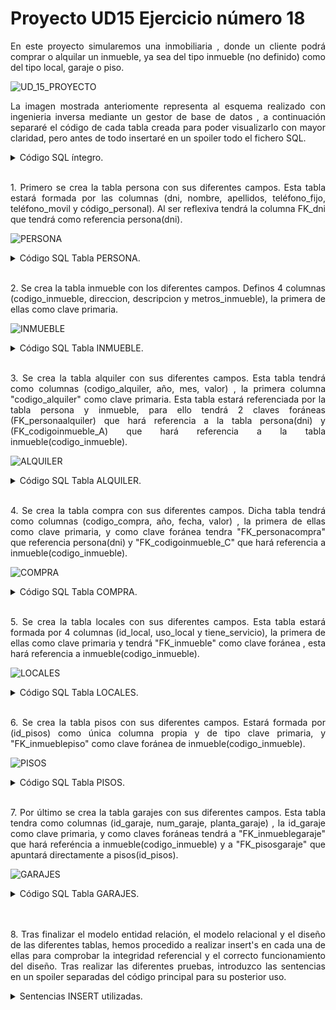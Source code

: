 <h1>Proyecto UD15 Ejercicio número 18</h1>

<p align="justify"> En este proyecto simularemos una inmobiliaria , donde un cliente podrá comprar o alquilar un inmueble, ya sea del tipo inmueble (no definido) como del tipo local, garaje o piso. </p>

![UD_15_PROYECTO](https://user-images.githubusercontent.com/103035621/165376459-91d218d2-4da3-4cbf-a825-843322560e7b.PNG)


<p align="justify">La imagen mostrada anteriomente representa al esquema realizado con ingenieria inversa mediante un gestor de base de datos , a continuación separaré el código de cada tabla creada para poder visualizarlo con mayor claridad, pero antes de todo insertaré en un spoiler todo el fichero SQL.
</p>

<details>
  <summary>Código SQL íntegro.</summary>
<br>
<p align="justify">Este código corresponde al ficherl SQL íntegro , este fichero esta compuesto por sentencias de creación de tablas y también sentencias insert' para comprobar su funcionamiento. Como se puede observar hay comentarios en la zona de los insert's, esos comentarios están ahí para no ejecutar las líneas que pueden producir error por integridad referencial, pertenecen ahí para demostrar su funcionamiento.</p>
  
  ```sql
DROP DATABASE UD14_EJERCICIO_18;
CREATE DATABASE UD14_EJERCICIO_18;
USE UD14_EJERCICIO_18;

CREATE TABLE UD14_EJERCICIO_18.persona
(
	dni VARCHAR (10)PRIMARY KEY, 
	FK_dni VARCHAR(10),
	CONSTRAINT FK_dni FOREIGN KEY (FK_dni) REFERENCES persona(dni) ON DELETE 	CASCADE ON UPDATE CASCADE, 
	nombre VARCHAR (20)NOT NULL, 
	apellidos VARCHAR (20)NOT NULL, 
	teléfono_fijo INT NOT NULL,
	teléfono_movil INT NOT NULL UNIQUE, 
	codigo_personal INT NOT NULL UNIQUE AUTO_INCREMENT
);

CREATE TABLE inmueble 
(
	codigo_inmueble INT AUTO_INCREMENT PRIMARY KEY,
	direccion VARCHAR(40)NOT NULL,
	descripcion VARCHAR(100) NOT NULL,
	metros_inmueble FLOAT NOT NULL
);

CREATE TABLE alquiler 
(
	codigo_alquiler INT AUTO_INCREMENT PRIMARY KEY,
	año INT NOT NULL,
	mes INT NOT NULL,
	valor FLOAT(10,4) NOT NULL,
	FK_personaalquiler VARCHAR(20),
    FK_codigoinmueble_A INT,
	CONSTRAINT FK_personaalquiler FOREIGN KEY (FK_personaalquiler) REFERENCES persona(dni) 
    ON 	DELETE CASCADE ON UPDATE CASCADE,
    CONSTRAINT FK_codigoinmueble_A FOREIGN KEY (FK_codigoinmueble_A) REFERENCES inmueble(codigo_inmueble) 
    ON 	DELETE CASCADE ON UPDATE CASCADE
);

CREATE TABLE compra 
(
	codigo_compra INT AUTO_INCREMENT PRIMARY KEY,
	año INT NOT NULL,
	fecha DATE NOT NULL,
	valor FLOAT(10,4) NOT NULL,
	FK_personacompra VARCHAR(20),
    FK_codigoinmueble_C INT,
	CONSTRAINT FK_personacompra FOREIGN KEY (FK_personacompra) REFERENCES persona(dni) 
    ON 	DELETE CASCADE ON UPDATE CASCADE,
	CONSTRAINT FK_codigoinmueble_C FOREIGN KEY (FK_codigoinmueble_C) REFERENCES inmueble(codigo_inmueble) 
    ON 	DELETE CASCADE ON UPDATE CASCADE
);

CREATE TABLE locales
(
	id_local INT AUTO_INCREMENT PRIMARY KEY,
	uso_local VARCHAR(30)NOT NULL,
	tiene_servicio VARCHAR(30) NOT NULL,
	FK_inmueble INT, 
	CONSTRAINT FK_inmueble FOREIGN KEY (FK_inmueble) REFERENCES 	inmueble(codigo_inmueble) 
    ON 	DELETE CASCADE ON UPDATE CASCADE
);

CREATE TABLE pisos (
	id_pisos INT AUTO_INCREMENT PRIMARY KEY,
	FK_inmueblepiso INT,
	CONSTRAINT FK_inmueblepiso FOREIGN KEY (FK_inmueblepiso) REFERENCES 	inmueble(codigo_inmueble) 
    ON 	DELETE CASCADE ON UPDATE CASCADE
	);

CREATE TABLE garajes (
	id_garaje INT AUTO_INCREMENT PRIMARY KEY,
	num_garaje INT NOT NULL,
	planta_garaje INT NOT NULL,
	FK_inmueblegaraje INT,
	FK_pisosgaraje INT,
	CONSTRAINT FK_inmueblegaraje FOREIGN KEY (FK_inmueblegaraje) REFERENCES 	inmueble(codigo_inmueble) 
    ON 	DELETE CASCADE ON UPDATE CASCADE,
	CONSTRAINT FK_pisosgaraje FOREIGN KEY (FK_pisosgaraje) REFERENCES pisos(id_pisos) 
    ON 	DELETE CASCADE ON UPDATE CASCADE
	);

/* INSERT EN LA TABLA PERSONA Y SELECT * FROM PERSONA */
/*====================================================*/
INSERT INTO persona (dni, nombre, apellidos, teléfono_fijo, teléfono_movil) VALUES ('4800000X' ,'OCTAVIO', 'BV' , 977000000, 6000000);
INSERT INTO persona (dni, nombre, apellidos, teléfono_fijo, teléfono_movil) VALUES ('3802551S' ,'URI', 'LOPEZ' , 94646446, 5000000);
INSERT INTO persona (dni, FK_dni, nombre, apellidos, teléfono_fijo, teléfono_movil) VALUES ('5698494X', '3802551S' ,'DAVID', 'DAVIDUBI' , 677000000, 4000000);
INSERT INTO persona (dni, FK_dni, nombre, apellidos, teléfono_fijo, teléfono_movil) VALUES ('1449849X', '3802551S' ,'JOSE', 'APELLIDO' , 35984884, 15656616);
INSERT INTO persona (dni, FK_dni, nombre, apellidos, teléfono_fijo, teléfono_movil) VALUES ('5425561Z', '3802551S' ,'PEPE', 'BOÑIGAS' , 55884481, 59984149);
/* SELECCIONAR TODO DE LA TABLA PERSONA */
SELECT * FROM persona ORDER BY codigo_personal;

/* INSERT EN LA TABLA INMUEBLE Y SELECT * FROM INMUEBLE */
/*====================================================*/
INSERT INTO inmueble (direccion, descripcion, metros_inmueble) VALUES ('C/San Jose pepinero nº 10' , 'casa rustica', 120);
INSERT INTO inmueble (direccion, descripcion, metros_inmueble) VALUES ('C/Pepapig' , 'piso ocupado', 88);
INSERT INTO inmueble (direccion, descripcion, metros_inmueble) VALUES ('C/Cocacola' , 'terreno', 300);
INSERT INTO inmueble (direccion, descripcion, metros_inmueble) VALUES ('C/Calsot' , 'casa', 50);
SELECT * FROM inmueble;

/* INSERTAR VALORES EN LA TABLA COMPRA */
/*====================================================*/
INSERT INTO compra (año, fecha, valor, FK_personacompra, FK_codigoinmueble_C) VALUES (2023, '2018/12/01', 128000, '5698494X',1);
INSERT INTO compra (año, fecha, valor, FK_personacompra, FK_codigoinmueble_C) VALUES (2020, '2020/11/15', 220000, '1449849X',2);
INSERT INTO compra (año, fecha, valor, FK_personacompra, FK_codigoinmueble_C) VALUES (2006, '2006/08/13', 68000, '3802551S',3);
INSERT INTO compra (año, fecha, valor, FK_personacompra, FK_codigoinmueble_C) VALUES (1998, '1998/03/22', 87000, '5698494X',4);
/* COMO EL DNI NO EXISTE EN LA CLASE REFERENCIADA , DA ERROR Y NO SE INSERTA EN LA TABLA */
	-- INSERT INTO compra (año, fecha, valor, FK_personacompra, FK_codigoinmueble_C) VALUES (2016, '2016/01/15', 256000, '0000000X');
	-- INSERT INTO compra (año, fecha, valor, FK_personacompra, FK_codigoinmueble_C) VALUES (2014, '2014/04/26', 78000, '1111111A');
/* COMO NO EXISTE NINGÚN INMUEBLE CON EL CÓDIGO 5 , DARÁ ERROR */
	-- INSERT INTO compra (año, fecha, valor, FK_personacompra, FK_codigoinmueble_C) VALUES (2018, '2018/12/01', 128000, '5425561Z',5);
/* SELECCIONAR TODO DE LA TABLA COMPRA */
SELECT * FROM compra;

/* INSERTAR VALORES EN LA TABLA ALQUILER CON INTEGREDAD REFERENCIAL */
/*====================================================*/
INSERT INTO alquiler (año, mes, valor, FK_personaalquiler, FK_codigoinmueble_A) VALUES (2022, 04, 450.61 ,'5425561Z', 1);
INSERT INTO alquiler (año, mes, valor, FK_personaalquiler, FK_codigoinmueble_A) VALUES (2022, 04, 1000.61 ,'5425561Z', 2);
INSERT INTO alquiler (año, mes, valor, FK_personaalquiler, FK_codigoinmueble_A) VALUES (2021, 05, 450.61 ,'3802551S', 3);
INSERT INTO alquiler (año, mes, valor, FK_personaalquiler, FK_codigoinmueble_A) VALUES (2012, 08, 550.61 ,'5698494X', 4);
/* COMO EL DNI NO EXISTE EN LA CLASE REFERENCIADA , DA ERROR Y NO SE INSERTA EN LA TABLA */
	-- INSERT INTO alquiler (año, mes, valor, FK_personaalquiler, FK_codigoinmueble_A) VALUES (1996, 11, 800.5 ,'0000000Z');
	-- INSERT INTO alquiler (año, mes, valor, FK_personaalquiler, FK_codigoinmueble_A) VALUES (2014, 01, 350.5 ,'1111111A');
/* COMO EL CODIGO INMUEBLE NO EXISTE , SALTARÁ MENSAJE DE ERROR */
	-- INSERT INTO alquiler (año, mes, valor, FK_personaalquiler, FK_codigoinmueble_A) VALUES (2003, 09, 600.15 ,'1449849X', 5);
/* SELECCIONAR TODO DE LA TABLA ALQUILER */
SELECT * FROM alquiler;

/* SE INSERTAN 2 LOCALES CON CÓDIGO DE INMUEBLE*/
/*====================================================*/
INSERT INTO locales (uso_local, tiene_servicio, FK_inmueble) VALUES('restauración' , 'si', 1);
/* LOS SIGUIENTES INSERT DARÁN ERROR POR INTEGRIDAD REFERENCIAL , NO EXISTE EL CODIGO DEL INMUEBLE O ESTÁ VACÍO */
	-- INSERT INTO locales (uso_local, tiene_servicio, FK_inmueble) VALUES('comercial' , 'si', 10);
	-- INSERT INTO locales (uso_local, tiene_servicio, FK_inmueble) VALUES('comercial' , 'si', 0);
	-- INSERT INTO locales (uso_local, tiene_servicio, FK_inmueble) VALUES('comercial' , 'si');
SELECT * FROM locales;

/* SE INSERTAN 2 PISOS DE FORMA CORRECTA EN LA TABLA PISOS*/
/*====================================================*/ 
INSERT INTO pisos (FK_inmueblepiso) VALUES(2);
INSERT INTO pisos (FK_inmueblepiso) VALUES(3);
/* NO SE PUEDEN INSERTAR LOS SIGUIENTES REGISTROS POR QUE ESOS VALORES NO EXISTEN , DA ERROR*/
	/* INSERT INTO pisos (FK_inmueblepiso) VALUES(10); */
	/* INSERT INTO pisos (FK_inmueblepiso) VALUES(0); */
	/* INSERT INTO pisos (FK_inmueblepiso) VALUES(); */
/* MOSTRAMOS LA TABLA PISOS */
SELECT * FROM pisos;

/* SE INSERTAN LOS DIFERENTES GARAJES */
/*====================================================*/
INSERT INTO garajes (num_garaje, planta_garaje, FK_inmueblegaraje, FK_pisosgaraje) VALUES (5, 2, 4, 1);
INSERT INTO garajes (num_garaje, planta_garaje, FK_inmueblegaraje, FK_pisosgaraje) VALUES (5, 2, 4, 2);
/* SALTA ERROR POR INTEGRIDAD REFERENCIAL , LA CLAVE PISOSGARAJE NO EXISTE */
	/* INSERT INTO garajes (num_garaje, planta_garaje, FK_inmueblegaraje, FK_pisosgaraje) VALUES (5, 2, 4, 3); */
/* SALTA ERROR POR INTEGRIDAD REFERENCIAL , LA CLAVE INMUEBLEGARAJE NO EXISTE */
	/* INSERT INTO garajes (num_garaje, planta_garaje, FK_inmueblegaraje, FK_pisosgaraje) VALUES (5, 2, 8, 1); */   
/* SE MUESTRA LA TABLA GARAJES */
SELECT * FROM garajes;


  ```
 </details>
 <br>
 <p align="justify">
 1. Primero se crea la tabla persona con sus diferentes campos. Esta tabla estará formada por las columnas (dni, nombre, apellidos, teléfono_fijo, teléfono_movil y código_personal). Al ser reflexiva tendrá la columna FK_dni que tendrá como referencia persona(dni). </p>

![PERSONA](https://user-images.githubusercontent.com/103035621/165376624-76c572f1-218f-4527-8c7b-78294e5ea8a0.PNG)


<details>
  <summary>Código SQL Tabla PERSONA.</summary>
<br>
<p align="justify">Este código corresponde a la tabla de PERSONA donde tomamos todos sus datos personales y los almacenamos en las diferentes columnas</p>
  
  ```sql
CREATE TABLE UD14_EJERCICIO_18.persona
(
	dni VARCHAR (10)PRIMARY KEY, 
	FK_dni VARCHAR(10),
	CONSTRAINT FK_dni FOREIGN KEY (FK_dni) REFERENCES persona(dni) ON DELETE 	CASCADE ON UPDATE CASCADE, 
	nombre VARCHAR (20)NOT NULL, 
	apellidos VARCHAR (20)NOT NULL, 
	teléfono_fijo INT NOT NULL,
	teléfono_movil INT NOT NULL UNIQUE, 
	codigo_personal INT NOT NULL UNIQUE AUTO_INCREMENT
);
  ```
 </details>
 <br>
<p align="justify"> 
2. Se crea la tabla inmueble con los diferentes campos. Definos 4 columnas (codigo_inmueble, direccion, descripcion y metros_inmueble), la primera de ellas como clave primaria.</p>

![INMUEBLE](https://user-images.githubusercontent.com/103035621/165376787-0b5a5e93-9fb0-4ac4-9a99-b7a1ed86eb62.PNG)


 <details>
  <summary>Código SQL Tabla INMUEBLE.</summary>
<br>
<p align="justify">Este código corresponde a la tabla de INMUEBLE donde tomamos todos los datos genericos del imueble y los almacenamos en las diferentes columnas</p>
  
  ```sql
CREATE TABLE inmueble 
(
	codigo_inmueble INT AUTO_INCREMENT PRIMARY KEY,
	direccion VARCHAR(40)NOT NULL,
	descripcion VARCHAR(100) NOT NULL,
	metros_inmueble FLOAT NOT NULL
);
  ```
 </details>
 <br>
 <p align="justify">
  3. Se crea la tabla alquiler con sus diferentes campos. Esta tabla tendrá como columnas (codigo_alquiler, año, mes, valor) , la primera columna "codigo_alquiler" como clave primaria. Esta tabla estará referenciada por la tabla persona y inmueble, para ello tendrá 2 claves foráneas (FK_personaalquiler) que hará referencia a la tabla persona(dni) y (FK_codigoinmueble_A) que hará referencia a la tabla inmueble(codigo_inmueble).</p>


![ALQUILER](https://user-images.githubusercontent.com/103035621/165376909-5b44c2f8-af0d-4a01-a973-f59f00a19bb0.PNG)


<details>
  <summary>Código SQL Tabla ALQUILER.</summary>
<br>
<p align="justify">Este código corresponde a la tabla de ALQUILER donde tomamos todos los datos y los almacenamos en las diferentes columnas</p>
  
  ```sql
CREATE TABLE alquiler 
(
	codigo_alquiler INT AUTO_INCREMENT PRIMARY KEY,
	año INT NOT NULL,
	mes INT NOT NULL,
	valor FLOAT(10,4) NOT NULL,
	FK_personaalquiler VARCHAR(20),
    FK_codigoinmueble_A INT,
	CONSTRAINT FK_personaalquiler FOREIGN KEY (FK_personaalquiler) REFERENCES persona(dni) 
    ON 	DELETE CASCADE ON UPDATE CASCADE,
    CONSTRAINT FK_codigoinmueble_A FOREIGN KEY (FK_codigoinmueble_A) REFERENCES inmueble(codigo_inmueble) 
    ON 	DELETE CASCADE ON UPDATE CASCADE
);
  ```
 </details>
 <br>
 <p align="justify">
   4. Se crea la tabla compra con sus diferentes campos. Dicha tabla tendrá como columnas (codigo_compra, año, fecha, valor) , la primera de ellas como clave primaria, y como clave foránea tendra "FK_personacompra" que referencia persona(dni) y "FK_codigoinmueble_C" que hará referencia a inmueble(codigo_inmueble).</p>

![COMPRA](https://user-images.githubusercontent.com/103035621/165377051-02c574ab-76e9-4004-a116-7590d235502e.PNG)


<details>
  <summary>Código SQL Tabla COMPRA.</summary>
<br>
<p align="justify">Este código corresponde a la tabla de COMPRA donde tomamos todos los datos y los almacenamos en las diferentes columnas</p>
  
  ```sql
CREATE TABLE compra 
(
	codigo_compra INT AUTO_INCREMENT PRIMARY KEY,
	año INT NOT NULL,
	fecha DATE NOT NULL,
	valor FLOAT(10,4) NOT NULL,
	FK_personacompra VARCHAR(20),
    FK_codigoinmueble_C INT,
	CONSTRAINT FK_personacompra FOREIGN KEY (FK_personacompra) REFERENCES persona(dni) 
    ON 	DELETE CASCADE ON UPDATE CASCADE,
	CONSTRAINT FK_codigoinmueble_C FOREIGN KEY (FK_codigoinmueble_C) REFERENCES inmueble(codigo_inmueble) 
    ON 	DELETE CASCADE ON UPDATE CASCADE
);
  ```
 </details>
 <br>
 <p align="justify">
   5. Se crea la tabla locales con sus diferentes campos. Esta tabla estará formada por 4 columnas (id_local, uso_local y tiene_servicio), la primera de ellas como clave primaria y tendrá "FK_inmueble" como clave foránea , esta hará referencia a inmueble(codigo_inmueble).</p>


![LOCALES](https://user-images.githubusercontent.com/103035621/165377207-18367f64-8e15-4914-96f2-5689556a2fd1.PNG)



<details>
  <summary>Código SQL Tabla LOCALES.</summary>
<br>
<p align="justify">Este código corresponde a la tabla de LOCALES donde tomamos todos los datos y los almacenamos en las diferentes columnas</p>
  
  ```sql
CREATE TABLE locales
(
	id_local INT AUTO_INCREMENT PRIMARY KEY,
	uso_local VARCHAR(30)NOT NULL,
	tiene_servicio VARCHAR(30) NOT NULL,
	FK_inmueble INT, 
	CONSTRAINT FK_inmueble FOREIGN KEY (FK_inmueble) REFERENCES 	inmueble(codigo_inmueble) 
    ON 	DELETE CASCADE ON UPDATE CASCADE
);
  ```
 </details>
 <br>
 <p align="justify">
   6. Se crea la tabla pisos con sus diferentes campos. Estará formada por (id_pisos) como única columna propia y de tipo clave primaria, y "FK_inmueblepiso" como clave foránea de inmueble(codigo_inmueble).</p>

![PISOS](https://user-images.githubusercontent.com/103035621/165377329-aa15f4eb-bd51-4b51-ab2b-f33b76583068.PNG)


<details>
  <summary>Código SQL Tabla PISOS.</summary>
<br>
<p align="justify">Este código corresponde a la tabla de PISOS donde tomamos todos los datos y los almacenamos en las diferentes columnas</p>
  
  ```sql
CREATE TABLE pisos (
	id_pisos INT AUTO_INCREMENT PRIMARY KEY,
	FK_inmueblepiso INT,
	CONSTRAINT FK_inmueblepiso FOREIGN KEY (FK_inmueblepiso) REFERENCES 	inmueble(codigo_inmueble) 
    ON 	DELETE CASCADE ON UPDATE CASCADE
	);
  ```
 </details>
 <br>
 <p align="justify">
   7. Por último se crea la tabla garajes con sus diferentes campos. Esta tabla tendra como columnas (id_garaje, num_garaje, planta_garaje) , la id_garaje como clave primaria, y como claves foráneas tendrá a "FK_inmueblegaraje" que hará referéncia a inmueble(codigo_inmueble) y a "FK_pisosgaraje" que apuntará directamente a pisos(id_pisos).</p>


![GARAJES](https://user-images.githubusercontent.com/103035621/165377477-1406394e-5f0b-412f-84c6-1d463c3a4378.PNG)


<details>
  <summary>Código SQL Tabla GARAJES.</summary>
<br>
<p align="justify">Este código corresponde a la tabla de GARAJES donde tomamos todos los datos y los almacenamos en las diferentes columnas</p>
  
  ```sql
CREATE TABLE garajes (
	id_garaje INT AUTO_INCREMENT PRIMARY KEY,
	num_garaje INT NOT NULL,
	planta_garaje INT NOT NULL,
	FK_inmueblegaraje INT,
	FK_pisosgaraje INT,
	CONSTRAINT FK_inmueblegaraje FOREIGN KEY (FK_inmueblegaraje) REFERENCES 	inmueble(codigo_inmueble) 
    ON 	DELETE CASCADE ON UPDATE CASCADE,
	CONSTRAINT FK_pisosgaraje FOREIGN KEY (FK_pisosgaraje) REFERENCES pisos(id_pisos) 
    ON 	DELETE CASCADE ON UPDATE CASCADE
	);
  ```
 </details>
 <br>
 <br>
 
 <p align="justify">
 8. Tras finalizar el modelo entidad relación, el modelo relacional y el diseño de las diferentes tablas, hemos procedido a realizar insert's en cada una de ellas para comprobar la integridad referencial y el correcto funcionamiento del diseño. Tras realizar las diferentes pruebas, introduzco las sentencias en un spoiler separadas del código principal para su posterior uso.</p>
 
 <details>
  <summary>Sentencias INSERT utilizadas.</summary>
<br>
<p align="justify">Este código corresponde los diferentes insert utilizados para comprobar el funcionamiento.</p>
  
  ```sql
	/* INSERT EN LA TABLA PERSONA Y SELECT * FROM PERSONA */
/*====================================================*/
INSERT INTO persona (dni, nombre, apellidos, teléfono_fijo, teléfono_movil) VALUES ('4800000X' ,'OCTAVIO', 'BV' , 977000000, 6000000);
INSERT INTO persona (dni, nombre, apellidos, teléfono_fijo, teléfono_movil) VALUES ('3802551S' ,'URI', 'LOPEZ' , 94646446, 5000000);
INSERT INTO persona (dni, FK_dni, nombre, apellidos, teléfono_fijo, teléfono_movil) VALUES ('5698494X', '3802551S' ,'DAVID', 'DAVIDUBI' , 677000000, 4000000);
INSERT INTO persona (dni, FK_dni, nombre, apellidos, teléfono_fijo, teléfono_movil) VALUES ('1449849X', '3802551S' ,'JOSE', 'APELLIDO' , 35984884, 15656616);
INSERT INTO persona (dni, FK_dni, nombre, apellidos, teléfono_fijo, teléfono_movil) VALUES ('5425561Z', '3802551S' ,'PEPE', 'BOÑIGAS' , 55884481, 59984149);
/* SELECCIONAR TODO DE LA TABLA PERSONA */
SELECT * FROM persona ORDER BY codigo_personal;

/* INSERT EN LA TABLA INMUEBLE Y SELECT * FROM INMUEBLE */
/*====================================================*/
INSERT INTO inmueble (direccion, descripcion, metros_inmueble) VALUES ('C/San Jose pepinero nº 10' , 'casa rustica', 120);
INSERT INTO inmueble (direccion, descripcion, metros_inmueble) VALUES ('C/Pepapig' , 'piso ocupado', 88);
INSERT INTO inmueble (direccion, descripcion, metros_inmueble) VALUES ('C/Cocacola' , 'terreno', 300);
INSERT INTO inmueble (direccion, descripcion, metros_inmueble) VALUES ('C/Calsot' , 'casa', 50);
SELECT * FROM inmueble;

/* INSERTAR VALORES EN LA TABLA COMPRA */
/*====================================================*/
INSERT INTO compra (año, fecha, valor, FK_personacompra, FK_codigoinmueble_C) VALUES (2023, '2018/12/01', 128000, '5698494X',1);
INSERT INTO compra (año, fecha, valor, FK_personacompra, FK_codigoinmueble_C) VALUES (2020, '2020/11/15', 220000, '1449849X',2);
INSERT INTO compra (año, fecha, valor, FK_personacompra, FK_codigoinmueble_C) VALUES (2006, '2006/08/13', 68000, '3802551S',3);
INSERT INTO compra (año, fecha, valor, FK_personacompra, FK_codigoinmueble_C) VALUES (1998, '1998/03/22', 87000, '5698494X',4);
/* COMO EL DNI NO EXISTE EN LA CLASE REFERENCIADA , DA ERROR Y NO SE INSERTA EN LA TABLA */
	-- INSERT INTO compra (año, fecha, valor, FK_personacompra, FK_codigoinmueble_C) VALUES (2016, '2016/01/15', 256000, '0000000X');
	-- INSERT INTO compra (año, fecha, valor, FK_personacompra, FK_codigoinmueble_C) VALUES (2014, '2014/04/26', 78000, '1111111A');
/* COMO NO EXISTE NINGÚN INMUEBLE CON EL CÓDIGO 5 , DARÁ ERROR */
	-- INSERT INTO compra (año, fecha, valor, FK_personacompra, FK_codigoinmueble_C) VALUES (2018, '2018/12/01', 128000, '5425561Z',5);
/* SELECCIONAR TODO DE LA TABLA COMPRA */
SELECT * FROM compra;

/* INSERTAR VALORES EN LA TABLA ALQUILER CON INTEGREDAD REFERENCIAL */
/*====================================================*/
INSERT INTO alquiler (año, mes, valor, FK_personaalquiler, FK_codigoinmueble_A) VALUES (2022, 04, 450.61 ,'5425561Z', 1);
INSERT INTO alquiler (año, mes, valor, FK_personaalquiler, FK_codigoinmueble_A) VALUES (2022, 04, 1000.61 ,'5425561Z', 2);
INSERT INTO alquiler (año, mes, valor, FK_personaalquiler, FK_codigoinmueble_A) VALUES (2021, 05, 450.61 ,'3802551S', 3);
INSERT INTO alquiler (año, mes, valor, FK_personaalquiler, FK_codigoinmueble_A) VALUES (2012, 08, 550.61 ,'5698494X', 4);
/* COMO EL DNI NO EXISTE EN LA CLASE REFERENCIADA , DA ERROR Y NO SE INSERTA EN LA TABLA */
	-- INSERT INTO alquiler (año, mes, valor, FK_personaalquiler, FK_codigoinmueble_A) VALUES (1996, 11, 800.5 ,'0000000Z');
	-- INSERT INTO alquiler (año, mes, valor, FK_personaalquiler, FK_codigoinmueble_A) VALUES (2014, 01, 350.5 ,'1111111A');
/* COMO EL CODIGO INMUEBLE NO EXISTE , SALTARÁ MENSAJE DE ERROR */
	-- INSERT INTO alquiler (año, mes, valor, FK_personaalquiler, FK_codigoinmueble_A) VALUES (2003, 09, 600.15 ,'1449849X', 5);
/* SELECCIONAR TODO DE LA TABLA ALQUILER */
SELECT * FROM alquiler;

/* SE INSERTAN 2 LOCALES CON CÓDIGO DE INMUEBLE*/
/*====================================================*/
INSERT INTO locales (uso_local, tiene_servicio, FK_inmueble) VALUES('restauración' , 'si', 1);
/* LOS SIGUIENTES INSERT DARÁN ERROR POR INTEGRIDAD REFERENCIAL , NO EXISTE EL CODIGO DEL INMUEBLE O ESTÁ VACÍO */
	-- INSERT INTO locales (uso_local, tiene_servicio, FK_inmueble) VALUES('comercial' , 'si', 10);
	-- INSERT INTO locales (uso_local, tiene_servicio, FK_inmueble) VALUES('comercial' , 'si', 0);
	-- INSERT INTO locales (uso_local, tiene_servicio, FK_inmueble) VALUES('comercial' , 'si');
SELECT * FROM locales;

/* SE INSERTAN 2 PISOS DE FORMA CORRECTA EN LA TABLA PISOS*/
/*====================================================*/ 
INSERT INTO pisos (FK_inmueblepiso) VALUES(2);
INSERT INTO pisos (FK_inmueblepiso) VALUES(3);
/* NO SE PUEDEN INSERTAR LOS SIGUIENTES REGISTROS POR QUE ESOS VALORES NO EXISTEN , DA ERROR*/
	/* INSERT INTO pisos (FK_inmueblepiso) VALUES(10); */
	/* INSERT INTO pisos (FK_inmueblepiso) VALUES(0); */
	/* INSERT INTO pisos (FK_inmueblepiso) VALUES(); */
/* MOSTRAMOS LA TABLA PISOS */
SELECT * FROM pisos;

/* SE INSERTAN LOS DIFERENTES GARAJES */
/*====================================================*/
INSERT INTO garajes (num_garaje, planta_garaje, FK_inmueblegaraje, FK_pisosgaraje) VALUES (5, 2, 4, 1);
INSERT INTO garajes (num_garaje, planta_garaje, FK_inmueblegaraje, FK_pisosgaraje) VALUES (5, 2, 4, 2);
/* SALTA ERROR POR INTEGRIDAD REFERENCIAL , LA CLAVE PISOSGARAJE NO EXISTE */
	/* INSERT INTO garajes (num_garaje, planta_garaje, FK_inmueblegaraje, FK_pisosgaraje) VALUES (5, 2, 4, 3); */
/* SALTA ERROR POR INTEGRIDAD REFERENCIAL , LA CLAVE INMUEBLEGARAJE NO EXISTE */
	/* INSERT INTO garajes (num_garaje, planta_garaje, FK_inmueblegaraje, FK_pisosgaraje) VALUES (5, 2, 8, 1); */   
/* SE MUESTRA LA TABLA GARAJES */
SELECT * FROM garajes;
  ```
 </details>
 <br>
